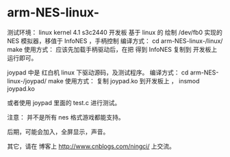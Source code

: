 # arm-NES-linux-
测试环境：
linux kernel 4.1 s3c2440 开发板
基于 linux 的 绘制 /dev/fb0 实现的 NES 模拟器，移值于 InfoNES ，手柄控制
编译方式：
cd arm-NES-linux-/linux/
make
使用方式：
应该先加载手柄驱动后，在把
得到 InfoNES 复制到 开发板上 运行即可。

joypad 中是 红白机 linux 下驱动源码，及测试程序。
编译方式：
cd arm-NES-linux-/joypad/
make 
使用方式：
复制 joypad.ko 到开发板上 ， insmod joypad.ko

或者使用 joypad 里面的 test.c 进行测试。

注意： 并不是所有 nes 格式游戏都能支持。 

后期，可能会加入，全屏显示，声音。 

其它，请在 博客上  http://www.cnblogs.com/ningci/ 上交流。
